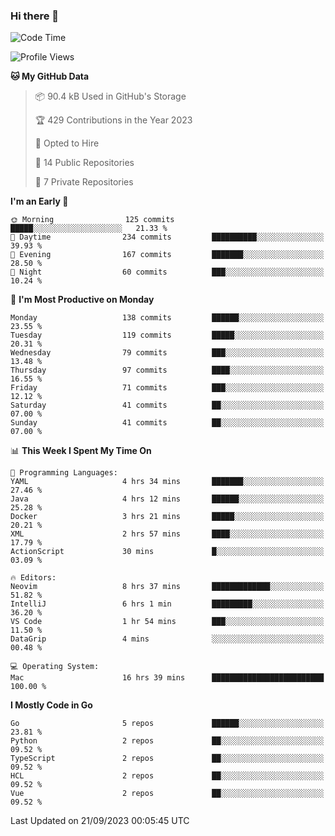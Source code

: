 ### Hi there 👋
<!--![visitors](https://visitor-badge.glitch.me/badge?page_id=d0zingcat)-->
<!--
**d0zingcat/d0zingcat** is a ✨ _special_ ✨ repository because its `README.md` (this file) appears on your GitHub profile.

Here are some ideas to get you started:

- 🔭 I’m currently working on ...
- 🌱 I’m currently learning ...
- 👯 I’m looking to collaborate on ...
- 🤔 I’m looking for help with ...
- 💬 Ask me about ...
- 📫 How to reach me: ...
- 😄 Pronouns: ...
- ⚡ Fun fact: ...
-->
<!--START_SECTION:waka-->
![Code Time](http://img.shields.io/badge/Code%20Time-3%2C054%20hrs%2052%20mins-blue)

![Profile Views](http://img.shields.io/badge/Profile%20Views-6-blue)

**🐱 My GitHub Data** 

> 📦 90.4 kB Used in GitHub's Storage 
 > 
> 🏆 429 Contributions in the Year 2023
 > 
> 💼 Opted to Hire
 > 
> 📜 14 Public Repositories 
 > 
> 🔑 7 Private Repositories 
 > 
**I'm an Early 🐤** 

```text
🌞 Morning                125 commits         █████░░░░░░░░░░░░░░░░░░░░   21.33 % 
🌆 Daytime                234 commits         ██████████░░░░░░░░░░░░░░░   39.93 % 
🌃 Evening                167 commits         ███████░░░░░░░░░░░░░░░░░░   28.50 % 
🌙 Night                  60 commits          ███░░░░░░░░░░░░░░░░░░░░░░   10.24 % 
```
📅 **I'm Most Productive on Monday** 

```text
Monday                   138 commits         ██████░░░░░░░░░░░░░░░░░░░   23.55 % 
Tuesday                  119 commits         █████░░░░░░░░░░░░░░░░░░░░   20.31 % 
Wednesday                79 commits          ███░░░░░░░░░░░░░░░░░░░░░░   13.48 % 
Thursday                 97 commits          ████░░░░░░░░░░░░░░░░░░░░░   16.55 % 
Friday                   71 commits          ███░░░░░░░░░░░░░░░░░░░░░░   12.12 % 
Saturday                 41 commits          ██░░░░░░░░░░░░░░░░░░░░░░░   07.00 % 
Sunday                   41 commits          ██░░░░░░░░░░░░░░░░░░░░░░░   07.00 % 
```


📊 **This Week I Spent My Time On** 

```text
💬 Programming Languages: 
YAML                     4 hrs 34 mins       ███████░░░░░░░░░░░░░░░░░░   27.46 % 
Java                     4 hrs 12 mins       ██████░░░░░░░░░░░░░░░░░░░   25.28 % 
Docker                   3 hrs 21 mins       █████░░░░░░░░░░░░░░░░░░░░   20.21 % 
XML                      2 hrs 57 mins       ████░░░░░░░░░░░░░░░░░░░░░   17.79 % 
ActionScript             30 mins             █░░░░░░░░░░░░░░░░░░░░░░░░   03.09 % 

🔥 Editors: 
Neovim                   8 hrs 37 mins       █████████████░░░░░░░░░░░░   51.82 % 
IntelliJ                 6 hrs 1 min         █████████░░░░░░░░░░░░░░░░   36.20 % 
VS Code                  1 hr 54 mins        ███░░░░░░░░░░░░░░░░░░░░░░   11.50 % 
DataGrip                 4 mins              ░░░░░░░░░░░░░░░░░░░░░░░░░   00.48 % 

💻 Operating System: 
Mac                      16 hrs 39 mins      █████████████████████████   100.00 % 
```

**I Mostly Code in Go** 

```text
Go                       5 repos             ██████░░░░░░░░░░░░░░░░░░░   23.81 % 
Python                   2 repos             ██░░░░░░░░░░░░░░░░░░░░░░░   09.52 % 
TypeScript               2 repos             ██░░░░░░░░░░░░░░░░░░░░░░░   09.52 % 
HCL                      2 repos             ██░░░░░░░░░░░░░░░░░░░░░░░   09.52 % 
Vue                      2 repos             ██░░░░░░░░░░░░░░░░░░░░░░░   09.52 % 
```




 Last Updated on 21/09/2023 00:05:45 UTC
<!--END_SECTION:waka-->

